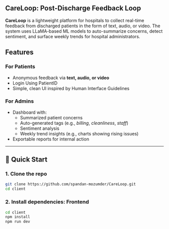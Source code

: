 <h2>CareLoop: Post-Discharge Feedback Loop</h2>
<b>CareLoop</b> is a lightweight platform for hospitals to collect real-time feedback from discharged patients in the form of text, audio, or video. The system uses LLaMA-based ML models to auto-summarize concerns, detect sentiment, and surface weekly trends for hospital administrators.
<br/>

## Features

### For Patients
- Anonymous feedback via **text, audio, or video**
- Login Using PatientID
- Simple, clean UI inspired by Human Interface Guidelines

### For Admins
- Dashboard with:
  - Summarized patient concerns
  - Auto-generated tags (e.g., *billing*, *cleanliness*, *staff*)
  - Sentiment analysis
  - Weekly trend insights (e.g., charts showing rising issues)
- Exportable reports for internal action

---

## 🚀 Quick Start

### 1. Clone the repo
```bash
git clone https://github.com/spandan-mozumder/CareLoop.git
cd client
```

### 2. Install dependencies: Frontend
```bash
cd client
npm install
npm run dev
```
